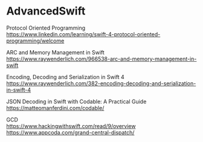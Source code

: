 # AdvancedSwift

Protocol Oriented Programming<br />
https://www.linkedin.com/learning/swift-4-protocol-oriented-programming/welcome <br />

ARC and Memory Management in Swift <br />
https://www.raywenderlich.com/966538-arc-and-memory-management-in-swift <br />

Encoding, Decoding and Serialization in Swift 4 <br />
https://www.raywenderlich.com/382-encoding-decoding-and-serialization-in-swift-4 <br />

JSON Decoding in Swift with Codable: A Practical Guide <br />
https://matteomanferdini.com/codable/ <br />

GCD <br />
https://www.hackingwithswift.com/read/9/overview <br />
https://www.appcoda.com/grand-central-dispatch/ <br />
